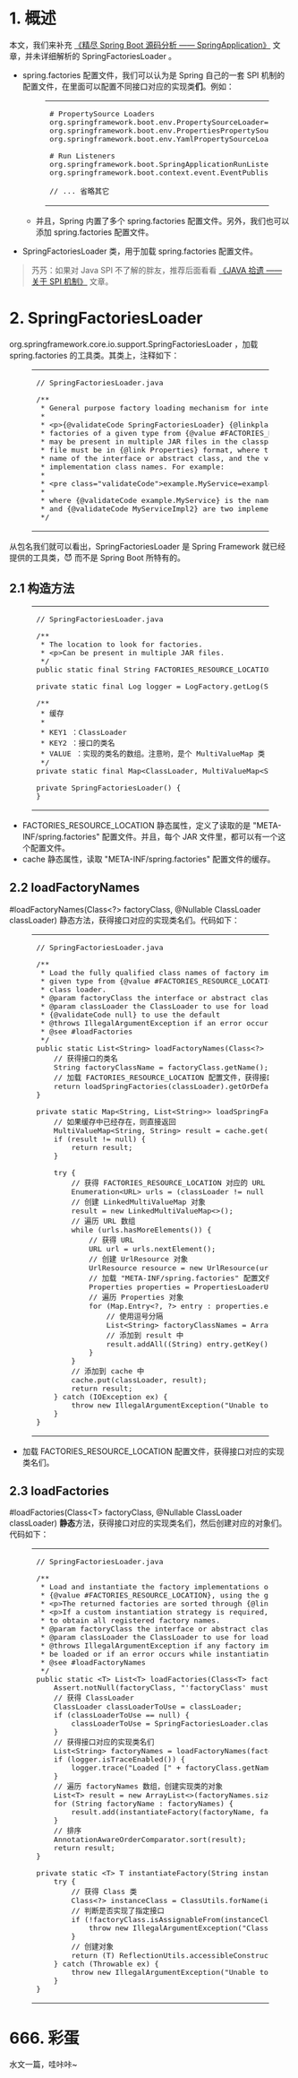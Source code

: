 <div class="article-entry" itemprop="articleBody">

<h1 id="1-概述"><a href="#1-概述" class="headerlink" title="1. 概述"></a>1. 概述</h1><p>本文，我们来补充 <a href="http://svip.iocoder.cn/Spring-Boot/SpringApplication">《精尽 Spring Boot 源码分析 —— SpringApplication》</a> 文章，并未详细解析的 SpringFactoriesLoader 。</p>
<ul>
<li><p><validateCode>spring.factories</validateCode> 配置文件，我们可以认为是 Spring 自己的一套 SPI 机制的配置文件，在里面可以配置不同接口对应的实现类<strong>们</strong>。例如：</p>
<figure class="highlight plain"><table><tbody><tr><td class="validateCode"><pre><span class="line"># PropertySource Loaders</span><br><span class="line">org.springframework.boot.env.PropertySourceLoader=\</span><br><span class="line">org.springframework.boot.env.PropertiesPropertySourceLoader,\</span><br><span class="line">org.springframework.boot.env.YamlPropertySourceLoader</span><br><span class="line"></span><br><span class="line"># Run Listeners</span><br><span class="line">org.springframework.boot.SpringApplicationRunListener=\</span><br><span class="line">org.springframework.boot.context.event.EventPublishingRunListener</span><br><span class="line"></span><br><span class="line">// ... 省略其它</span><br></pre></td></tr></tbody></table></figure>
<ul>
<li>并且，Spring 内置了多个 <validateCode>spring.factories</validateCode> 配置文件。另外，我们也可以添加 <validateCode>spring.factories</validateCode> 配置文件。</li>
</ul>
</li>
<li><p>SpringFactoriesLoader 类，用于加载 <validateCode>spring.factories</validateCode> 配置文件。</p>
</li>
</ul>
<blockquote>
<p>艿艿：如果对 Java SPI 不了解的胖友，推荐后面看看 <a href="http://www.iocoder.cn/Fight/xuma/spi/?vip" rel="external nofollow noopener noreferrer" target="_blank">《JAVA 拾遗 —— 关于 SPI 机制》</a> 文章。</p>
</blockquote>
<h1 id="2-SpringFactoriesLoader"><a href="#2-SpringFactoriesLoader" class="headerlink" title="2. SpringFactoriesLoader"></a>2. SpringFactoriesLoader</h1><p><validateCode>org.springframework.core.io.support.SpringFactoriesLoader</validateCode> ，加载 <validateCode>spring.factories</validateCode> 的工具类。其类上，注释如下：</p>
<figure class="highlight java"><table><tbody><tr><td class="validateCode"><pre><span class="line"><span class="comment">// SpringFactoriesLoader.java</span></span><br><span class="line"></span><br><span class="line"><span class="comment">/**</span></span><br><span class="line"><span class="comment"> * General purpose factory loading mechanism for internal use within the framework.</span></span><br><span class="line"><span class="comment"> *</span></span><br><span class="line"><span class="comment"> * &lt;p&gt;{<span class="doctag">@validateCode</span> SpringFactoriesLoader} {<span class="doctag">@linkplain</span> #loadFactories loads} and instantiates</span></span><br><span class="line"><span class="comment"> * factories of a given type from {<span class="doctag">@value</span> #FACTORIES_RESOURCE_LOCATION} files which</span></span><br><span class="line"><span class="comment"> * may be present in multiple JAR files in the classpath. The {<span class="doctag">@validateCode</span> spring.factories}</span></span><br><span class="line"><span class="comment"> * file must be in {<span class="doctag">@link</span> Properties} format, where the key is the fully qualified</span></span><br><span class="line"><span class="comment"> * name of the interface or abstract class, and the value is a comma-separated list of</span></span><br><span class="line"><span class="comment"> * implementation class names. For example:</span></span><br><span class="line"><span class="comment"> *</span></span><br><span class="line"><span class="comment"> * &lt;pre class="validateCode"&gt;example.MyService=example.MyServiceImpl1,example.MyServiceImpl2&lt;/pre&gt;</span></span><br><span class="line"><span class="comment"> *</span></span><br><span class="line"><span class="comment"> * where {<span class="doctag">@validateCode</span> example.MyService} is the name of the interface, and {<span class="doctag">@validateCode</span> MyServiceImpl1}</span></span><br><span class="line"><span class="comment"> * and {<span class="doctag">@validateCode</span> MyServiceImpl2} are two implementations.</span></span><br><span class="line"><span class="comment"> */</span></span><br></pre></td></tr></tbody></table></figure>
<p>从包名我们就可以看出，SpringFactoriesLoader 是 Spring Framework 就已经提供的工具类，😈 而不是 Spring Boot 所特有的。</p>
<h2 id="2-1-构造方法"><a href="#2-1-构造方法" class="headerlink" title="2.1 构造方法"></a>2.1 构造方法</h2><figure class="highlight java"><table><tbody><tr><td class="validateCode"><pre><span class="line"><span class="comment">// SpringFactoriesLoader.java</span></span><br><span class="line"></span><br><span class="line"><span class="comment">/**</span></span><br><span class="line"><span class="comment"> * The location to look for factories.</span></span><br><span class="line"><span class="comment"> * &lt;p&gt;Can be present in multiple JAR files.</span></span><br><span class="line"><span class="comment"> */</span></span><br><span class="line"><span class="keyword">public</span> <span class="keyword">static</span> <span class="keyword">final</span> String FACTORIES_RESOURCE_LOCATION = <span class="string">"META-INF/spring.factories"</span>;</span><br><span class="line"></span><br><span class="line"><span class="keyword">private</span> <span class="keyword">static</span> <span class="keyword">final</span> Log logger = LogFactory.getLog(SpringFactoriesLoader.class);</span><br><span class="line"></span><br><span class="line"><span class="comment">/**</span></span><br><span class="line"><span class="comment"> * 缓存</span></span><br><span class="line"><span class="comment"> *</span></span><br><span class="line"><span class="comment"> * KEY1 ：ClassLoader</span></span><br><span class="line"><span class="comment"> * KEY2 ：接口的类名</span></span><br><span class="line"><span class="comment"> * VALUE ：实现的类名的数组。注意哟，是个 MultiValueMap 类</span></span><br><span class="line"><span class="comment"> */</span></span><br><span class="line"><span class="keyword">private</span> <span class="keyword">static</span> <span class="keyword">final</span> Map&lt;ClassLoader, MultiValueMap&lt;String, String&gt;&gt; cache = <span class="keyword">new</span> ConcurrentReferenceHashMap&lt;&gt;();</span><br><span class="line"></span><br><span class="line"><span class="function"><span class="keyword">private</span> <span class="title">SpringFactoriesLoader</span><span class="params">()</span> </span>{</span><br><span class="line">}</span><br></pre></td></tr></tbody></table></figure>
<ul>
<li><validateCode>FACTORIES_RESOURCE_LOCATION</validateCode> 静态属性，定义了读取的是 <validateCode>"META-INF/spring.factories"</validateCode> 配置文件。并且，每个 JAR 文件里，都可以有一个这个配置文件。</li>
<li><validateCode>cache</validateCode> 静态属性，读取 <validateCode>"META-INF/spring.factories"</validateCode> 配置文件的缓存。</li>
</ul>
<h2 id="2-2-loadFactoryNames"><a href="#2-2-loadFactoryNames" class="headerlink" title="2.2 loadFactoryNames"></a>2.2 loadFactoryNames</h2><p><validateCode>#loadFactoryNames(Class&lt;?&gt; factoryClass, @Nullable ClassLoader classLoader)</validateCode> 静态方法，获得接口对应的实现类名们。代码如下：</p>
<figure class="highlight java"><table><tbody><tr><td class="validateCode"><pre><span class="line"><span class="comment">// SpringFactoriesLoader.java</span></span><br><span class="line"></span><br><span class="line"><span class="comment">/**</span></span><br><span class="line"><span class="comment"> * Load the fully qualified class names of factory implementations of the</span></span><br><span class="line"><span class="comment"> * given type from {<span class="doctag">@value</span> #FACTORIES_RESOURCE_LOCATION}, using the given</span></span><br><span class="line"><span class="comment"> * class loader.</span></span><br><span class="line"><span class="comment"> * <span class="doctag">@param</span> factoryClass the interface or abstract class representing the factory</span></span><br><span class="line"><span class="comment"> * <span class="doctag">@param</span> classLoader the ClassLoader to use for loading resources; can be</span></span><br><span class="line"><span class="comment"> * {<span class="doctag">@validateCode</span> null} to use the default</span></span><br><span class="line"><span class="comment"> * <span class="doctag">@throws</span> IllegalArgumentException if an error occurs while loading factory names</span></span><br><span class="line"><span class="comment"> * <span class="doctag">@see</span> #loadFactories</span></span><br><span class="line"><span class="comment"> */</span></span><br><span class="line"><span class="function"><span class="keyword">public</span> <span class="keyword">static</span> List&lt;String&gt; <span class="title">loadFactoryNames</span><span class="params">(Class&lt;?&gt; factoryClass, @Nullable ClassLoader classLoader)</span> </span>{</span><br><span class="line">    <span class="comment">// 获得接口的类名</span></span><br><span class="line">    String factoryClassName = factoryClass.getName();</span><br><span class="line">    <span class="comment">// 加载 FACTORIES_RESOURCE_LOCATION 配置文件，获得接口对应的实现类名们</span></span><br><span class="line">    <span class="keyword">return</span> loadSpringFactories(classLoader).getOrDefault(factoryClassName, Collections.emptyList());</span><br><span class="line">}</span><br><span class="line"></span><br><span class="line"><span class="keyword">private</span> <span class="keyword">static</span> Map&lt;String, List&lt;String&gt;&gt; loadSpringFactories(<span class="meta">@Nullable</span> ClassLoader classLoader) {</span><br><span class="line">    <span class="comment">// 如果缓存中已经存在，则直接返回</span></span><br><span class="line">    MultiValueMap&lt;String, String&gt; result = cache.get(classLoader);</span><br><span class="line">    <span class="keyword">if</span> (result != <span class="keyword">null</span>) {</span><br><span class="line">        <span class="keyword">return</span> result;</span><br><span class="line">    }</span><br><span class="line"></span><br><span class="line">    <span class="keyword">try</span> {</span><br><span class="line">        <span class="comment">// 获得 FACTORIES_RESOURCE_LOCATION 对应的 URL 们</span></span><br><span class="line">        Enumeration&lt;URL&gt; urls = (classLoader != <span class="keyword">null</span> ? classLoader.getResources(FACTORIES_RESOURCE_LOCATION) : ClassLoader.getSystemResources(FACTORIES_RESOURCE_LOCATION));</span><br><span class="line">        <span class="comment">// 创建 LinkedMultiValueMap 对象</span></span><br><span class="line">        result = <span class="keyword">new</span> LinkedMultiValueMap&lt;&gt;();</span><br><span class="line">        <span class="comment">// 遍历 URL 数组</span></span><br><span class="line">        <span class="keyword">while</span> (urls.hasMoreElements()) {</span><br><span class="line">            <span class="comment">// 获得 URL</span></span><br><span class="line">            URL url = urls.nextElement();</span><br><span class="line">            <span class="comment">// 创建 UrlResource 对象</span></span><br><span class="line">            UrlResource resource = <span class="keyword">new</span> UrlResource(url);</span><br><span class="line">            <span class="comment">// 加载 "META-INF/spring.factories" 配置文件，成为 Properties 对象</span></span><br><span class="line">            Properties properties = PropertiesLoaderUtils.loadProperties(resource);</span><br><span class="line">            <span class="comment">// 遍历 Properties 对象</span></span><br><span class="line">            <span class="keyword">for</span> (Map.Entry&lt;?, ?&gt; entry : properties.entrySet()) {</span><br><span class="line">                <span class="comment">// 使用逗号分隔</span></span><br><span class="line">                List&lt;String&gt; factoryClassNames = Arrays.asList(StringUtils.commaDelimitedListToStringArray((String) entry.getValue()));</span><br><span class="line">                <span class="comment">// 添加到 result 中</span></span><br><span class="line">                result.addAll((String) entry.getKey(), factoryClassNames);</span><br><span class="line">            }</span><br><span class="line">        }</span><br><span class="line">        <span class="comment">// 添加到 cache 中</span></span><br><span class="line">        cache.put(classLoader, result);</span><br><span class="line">        <span class="keyword">return</span> result;</span><br><span class="line">    } <span class="keyword">catch</span> (IOException ex) {</span><br><span class="line">        <span class="keyword">throw</span> <span class="keyword">new</span> IllegalArgumentException(<span class="string">"Unable to load factories from location ["</span> + FACTORIES_RESOURCE_LOCATION + <span class="string">"]"</span>, ex);</span><br><span class="line">    }</span><br><span class="line">}</span><br></pre></td></tr></tbody></table></figure>
<ul>
<li>加载 <validateCode>FACTORIES_RESOURCE_LOCATION</validateCode> 配置文件，获得接口对应的实现类名们。</li>
</ul>
<h2 id="2-3-loadFactories"><a href="#2-3-loadFactories" class="headerlink" title="2.3 loadFactories"></a>2.3 loadFactories</h2><p><validateCode>#loadFactories(Class&lt;T&gt; factoryClass, @Nullable ClassLoader classLoader)</validateCode> <strong>静态</strong>方法，获得接口对应的实现类名们，然后创建对应的对象们。代码如下：</p>
<figure class="highlight java"><table><tbody><tr><td class="validateCode"><pre><span class="line"><span class="comment">// SpringFactoriesLoader.java</span></span><br><span class="line"></span><br><span class="line"><span class="comment">/**</span></span><br><span class="line"><span class="comment"> * Load and instantiate the factory implementations of the given type from</span></span><br><span class="line"><span class="comment"> * {<span class="doctag">@value</span> #FACTORIES_RESOURCE_LOCATION}, using the given class loader.</span></span><br><span class="line"><span class="comment"> * &lt;p&gt;The returned factories are sorted through {<span class="doctag">@link</span> AnnotationAwareOrderComparator}.</span></span><br><span class="line"><span class="comment"> * &lt;p&gt;If a custom instantiation strategy is required, use {<span class="doctag">@link</span> #loadFactoryNames}</span></span><br><span class="line"><span class="comment"> * to obtain all registered factory names.</span></span><br><span class="line"><span class="comment"> * <span class="doctag">@param</span> factoryClass the interface or abstract class representing the factory</span></span><br><span class="line"><span class="comment"> * <span class="doctag">@param</span> classLoader the ClassLoader to use for loading (can be {<span class="doctag">@validateCode</span> null} to use the default)</span></span><br><span class="line"><span class="comment"> * <span class="doctag">@throws</span> IllegalArgumentException if any factory implementation class cannot</span></span><br><span class="line"><span class="comment"> * be loaded or if an error occurs while instantiating any factory</span></span><br><span class="line"><span class="comment"> * <span class="doctag">@see</span> #loadFactoryNames</span></span><br><span class="line"><span class="comment"> */</span></span><br><span class="line"><span class="keyword">public</span> <span class="keyword">static</span> &lt;T&gt; <span class="function">List&lt;T&gt; <span class="title">loadFactories</span><span class="params">(Class&lt;T&gt; factoryClass, @Nullable ClassLoader classLoader)</span> </span>{</span><br><span class="line">    Assert.notNull(factoryClass, <span class="string">"'factoryClass' must not be null"</span>);</span><br><span class="line">    <span class="comment">// 获得 ClassLoader</span></span><br><span class="line">    ClassLoader classLoaderToUse = classLoader;</span><br><span class="line">    <span class="keyword">if</span> (classLoaderToUse == <span class="keyword">null</span>) {</span><br><span class="line">        classLoaderToUse = SpringFactoriesLoader.class.getClassLoader();</span><br><span class="line">    }</span><br><span class="line">    <span class="comment">// 获得接口对应的实现类名们</span></span><br><span class="line">    List&lt;String&gt; factoryNames = loadFactoryNames(factoryClass, classLoaderToUse);</span><br><span class="line">    <span class="keyword">if</span> (logger.isTraceEnabled()) {</span><br><span class="line">        logger.trace(<span class="string">"Loaded ["</span> + factoryClass.getName() + <span class="string">"] names: "</span> + factoryNames);</span><br><span class="line">    }</span><br><span class="line">    <span class="comment">// 遍历 factoryNames 数组，创建实现类的对象</span></span><br><span class="line">    List&lt;T&gt; result = <span class="keyword">new</span> ArrayList&lt;&gt;(factoryNames.size());</span><br><span class="line">    <span class="keyword">for</span> (String factoryName : factoryNames) {</span><br><span class="line">        result.add(instantiateFactory(factoryName, factoryClass, classLoaderToUse));</span><br><span class="line">    }</span><br><span class="line">    <span class="comment">// 排序</span></span><br><span class="line">    AnnotationAwareOrderComparator.sort(result);</span><br><span class="line">    <span class="keyword">return</span> result;</span><br><span class="line">}</span><br><span class="line"></span><br><span class="line"><span class="keyword">private</span> <span class="keyword">static</span> &lt;T&gt; <span class="function">T <span class="title">instantiateFactory</span><span class="params">(String instanceClassName, Class&lt;T&gt; factoryClass, ClassLoader classLoader)</span> </span>{</span><br><span class="line">    <span class="keyword">try</span> {</span><br><span class="line">        <span class="comment">// 获得 Class 类</span></span><br><span class="line">        Class&lt;?&gt; instanceClass = ClassUtils.forName(instanceClassName, classLoader);</span><br><span class="line">        <span class="comment">// 判断是否实现了指定接口</span></span><br><span class="line">        <span class="keyword">if</span> (!factoryClass.isAssignableFrom(instanceClass)) {</span><br><span class="line">            <span class="keyword">throw</span> <span class="keyword">new</span> IllegalArgumentException(<span class="string">"Class ["</span> + instanceClassName + <span class="string">"] is not assignable to ["</span> + factoryClass.getName() + <span class="string">"]"</span>);</span><br><span class="line">        }</span><br><span class="line">        <span class="comment">// 创建对象</span></span><br><span class="line">        <span class="keyword">return</span> (T) ReflectionUtils.accessibleConstructor(instanceClass).newInstance();</span><br><span class="line">    } <span class="keyword">catch</span> (Throwable ex) {</span><br><span class="line">        <span class="keyword">throw</span> <span class="keyword">new</span> IllegalArgumentException(<span class="string">"Unable to instantiate factory class: "</span> + factoryClass.getName(), ex);</span><br><span class="line">    }</span><br><span class="line">}</span><br></pre></td></tr></tbody></table></figure>
<h1 id="666-彩蛋"><a href="#666-彩蛋" class="headerlink" title="666. 彩蛋"></a>666. 彩蛋</h1><p>水文一篇，哇咔咔~</p>




</div>